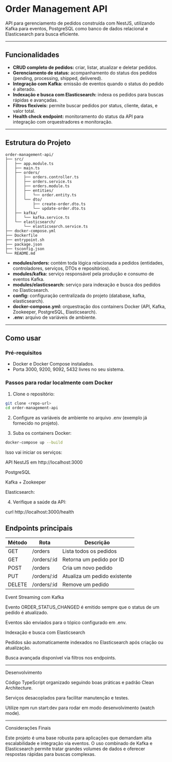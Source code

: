 # Order Management API

API para gerenciamento de pedidos construída com NestJS, utilizando Kafka para eventos, PostgreSQL como banco de dados relacional e Elasticsearch para busca eficiente.

---

## Funcionalidades

- **CRUD completo de pedidos:** criar, listar, atualizar e deletar pedidos.
- **Gerenciamento de status:** acompanhamento do status dos pedidos (pending, processing, shipped, delivered).
- **Integração com Kafka:** emissão de eventos quando o status do pedido é alterado.
- **Indexação e busca com Elasticsearch:** indexa os pedidos para buscas rápidas e avançadas.
- **Filtros flexíveis:** permite buscar pedidos por status, cliente, datas, e valor total.
- **Health check endpoint:** monitoramento do status da API para integração com orquestradores e monitoração.

---

## Estrutura do Projeto

```plaintext
order-management-api/
├── src/
│   ├── app.module.ts
│   ├── main.ts
│   ├── orders/
│   │   ├── orders.controller.ts
│   │   ├── orders.service.ts
│   │   ├── orders.module.ts
│   │   ├── entities/
│   │   │   └── order.entity.ts
│   │   └── dto/
│   │       ├── create-order.dto.ts
│   │       └── update-order.dto.ts
│   ├── kafka/
│   │   └── kafka.service.ts
│   └── elasticsearch/
│       └── elasticsearch.service.ts
├── docker-compose.yml
├── Dockerfile
├── entrypoint.sh
├── package.json
├── tsconfig.json
└── README.md
```

- **modules/orders:** contém toda lógica relacionada a pedidos (entidades, controladores, serviços, DTOs e repositórios).
- **modules/kafka:** serviço responsável pela produção e consumo de eventos Kafka.
- **modules/elasticsearch:** serviço para indexação e busca dos pedidos no Elasticsearch.
- **config:** configuração centralizada do projeto (database, kafka, elasticsearch).
- **docker-compose.yml:** orquestração dos containers Docker (API, Kafka, Zookeeper, PostgreSQL, Elasticsearch).
- **.env:** arquivo de variáveis de ambiente.

---

## Como usar

### Pré-requisitos

- Docker e Docker Compose instalados.
- Porta 3000, 9200, 9092, 5432 livres no seu sistema.

### Passos para rodar localmente com Docker

1. Clone o repositório:

```bash
git clone <repo-url>
cd order-management-api
```

2. Configure as variáveis de ambiente no arquivo .env (exemplo já fornecido no projeto).


3. Suba os containers Docker:


```bash
docker-compose up --build
```

Isso vai iniciar os serviços:

API NestJS em http://localhost:3000

PostgreSQL

Kafka + Zookeeper

Elasticsearch: 


4. Verifique a saúde da API:


curl http://localhost:3000/health

## Endpoints principais

| Método | Rota           | Descrição                  |
|--------|----------------|----------------------------|
| GET    | /orders        | Lista todos os pedidos     |
| GET    | /orders/:id    | Retorna um pedido por ID   |
| POST   | /orders        | Cria um novo pedido        |
| PUT    | /orders/:id    | Atualiza um pedido existente |
| DELETE | /orders/:id    | Remove um pedido           |


Event Streaming com Kafka

Evento ORDER_STATUS_CHANGED é emitido sempre que o status de um pedido é atualizado.

Eventos são enviados para o tópico configurado em .env.


Indexação e busca com Elasticsearch

Pedidos são automaticamente indexados no Elasticsearch após criação ou atualização.

Busca avançada disponível via filtros nos endpoints.



---

Desenvolvimento

Código TypeScript organizado seguindo boas práticas e padrão Clean Architecture.

Serviços desacoplados para facilitar manutenção e testes.

Utilize npm run start:dev para rodar em modo desenvolvimento (watch mode).



---

Considerações Finais

Este projeto é uma base robusta para aplicações que demandam alta escalabilidade e integração via eventos. O uso combinado de Kafka e Elasticsearch permite tratar grandes volumes de dados e oferecer respostas rápidas para buscas complexas.